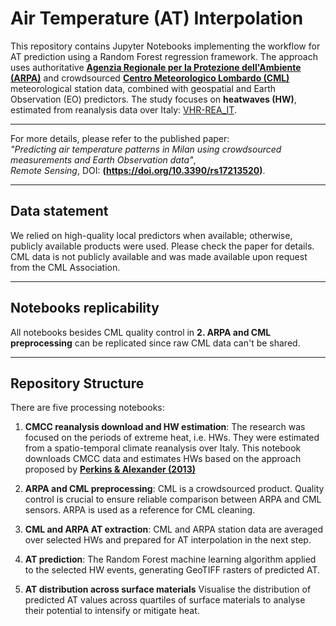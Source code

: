 # Air Temperature (AT) Interpolation

This repository contains Jupyter Notebooks implementing the workflow for AT prediction using a Random Forest regression framework. The approach uses authoritative **[Agenzia Regionale per la Protezione dell'Ambiente (ARPA)](https://www.arpalombardia.it/temi-ambientali/meteo-e-clima/form-richiesta-dati/)** and crowdsourced **[Centro Meteorologico Lombardo (CML)](http://www.centrometeolombardo.com/)** meteorological station data, combined with geospatial and Earth Observation (EO) predictors. The study focuses on **heatwaves (HW)**, estimated from reanalysis data over Italy: [VHR-REA_IT](https://dds.cmcc.it/#/dataset/era5-downscaled-over-italy/hourly).

---

For more details, please refer to the published paper:  
*"Predicting air temperature patterns in Milan using crowdsourced measurements and Earth Observation data"*,  
_Remote Sensing_, DOI: **(https://doi.org/10.3390/rs17213520)**.

---

## Data statement
We relied on high-quality local predictors when available; otherwise, publicly available products were used. Please check the paper for details.
CML data is not publicly available and was made available upon request from the CML Association.

---

## Notebooks replicability
All notebooks besides CML quality control in **2. ARPA and CML preprocessing** can be replicated since raw CML data can't be shared.

---

## Repository Structure
There are five processing notebooks:

1. **CMCC reanalysis download and HW estimation**:
   The research was focused on the periods of extreme heat, i.e. HWs. They were estimated from a spatio-temporal climate reanalysis over Italy.
   This notebook downloads CMCC data and estimates HWs based on the approach proposed by **[Perkins & Alexander (2013)](https://doi.org/10.1175/JCLI-D-12-00383.1)**
   
2. **ARPA and CML preprocessing**:
   CML is a crowdsourced product. Quality control is crucial to ensure reliable comparison between ARPA and CML sensors. ARPA is used as a reference for CML cleaning.
   
3. **CML and ARPA AT extraction**:
   CML and ARPA station data are averaged over selected HWs and prepared for AT interpolation in the next step.
      
4. **AT prediction**:
   The Random Forest machine learning algorithm applied to the selected HW events, generating GeoTIFF rasters of predicted AT.

5. **AT distribution across surface materials**
   Visualise the distribution of predicted AT values across quartiles of surface materials to analyse their potential to intensify or mitigate heat. 
